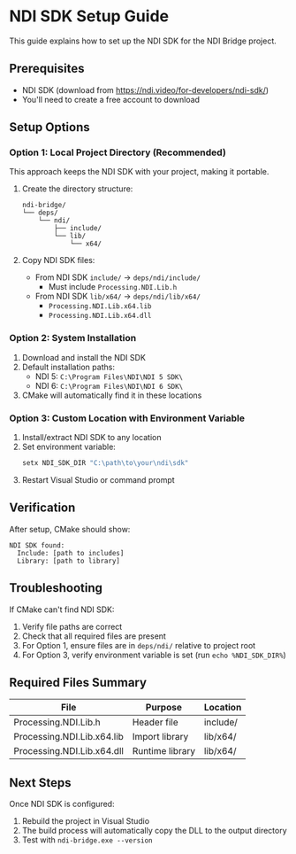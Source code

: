 # NDI SDK Setup Guide

This guide explains how to set up the NDI SDK for the NDI Bridge project.

## Prerequisites

- NDI SDK (download from https://ndi.video/for-developers/ndi-sdk/)
- You'll need to create a free account to download

## Setup Options

### Option 1: Local Project Directory (Recommended)

This approach keeps the NDI SDK with your project, making it portable.

1. Create the directory structure:
   ```
   ndi-bridge/
   └── deps/
       └── ndi/
           ├── include/
           └── lib/
               └── x64/
   ```

2. Copy NDI SDK files:
   - From NDI SDK `include/` → `deps/ndi/include/`
     - Must include `Processing.NDI.Lib.h`
   - From NDI SDK `lib/x64/` → `deps/ndi/lib/x64/`
     - `Processing.NDI.Lib.x64.lib`
     - `Processing.NDI.Lib.x64.dll`

### Option 2: System Installation

1. Download and install the NDI SDK
2. Default installation paths:
   - NDI 5: `C:\Program Files\NDI\NDI 5 SDK\`
   - NDI 6: `C:\Program Files\NDI\NDI 6 SDK\`
3. CMake will automatically find it in these locations

### Option 3: Custom Location with Environment Variable

1. Install/extract NDI SDK to any location
2. Set environment variable:
   ```cmd
   setx NDI_SDK_DIR "C:\path\to\your\ndi\sdk"
   ```
3. Restart Visual Studio or command prompt

## Verification

After setup, CMake should show:
```
NDI SDK found:
  Include: [path to includes]
  Library: [path to library]
```

## Troubleshooting

If CMake can't find NDI SDK:
1. Verify file paths are correct
2. Check that all required files are present
3. For Option 1, ensure files are in `deps/ndi/` relative to project root
4. For Option 3, verify environment variable is set (run `echo %NDI_SDK_DIR%`)

## Required Files Summary

| File | Purpose | Location |
|------|---------|----------|
| Processing.NDI.Lib.h | Header file | include/ |
| Processing.NDI.Lib.x64.lib | Import library | lib/x64/ |
| Processing.NDI.Lib.x64.dll | Runtime library | lib/x64/ |

## Next Steps

Once NDI SDK is configured:
1. Rebuild the project in Visual Studio
2. The build process will automatically copy the DLL to the output directory
3. Test with `ndi-bridge.exe --version`
